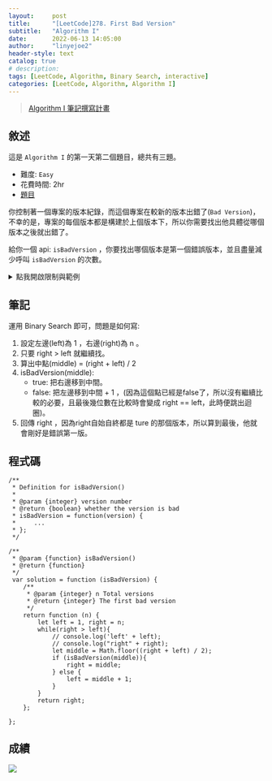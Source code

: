 ```yaml
---
layout:     post
title:      "[LeetCode]278. First Bad Version"
subtitle:   "Algorithm I"
date:       2022-06-13 14:05:00
author:     "linyejoe2"
header-style: text
catalog: true
# description: 
tags: [LeetCode, Algorithm, Binary Search, interactive]
categories: [LeetCode, Algorithm, Algorithm I]
---
```


>[Algorithm I 筆記撰寫計畫](/2022/06/14/leetcode/Algorithm/Algorithm%20I/Starting-write-Algorithm-I-Note/)

## 敘述

這是 `Algorithm I` 的第一天第二個題目，總共有三題。

+ 難度: `Easy` 
+ 花費時間: 2hr
+ [題目](https://leetcode.com/problems/first-bad-version/)

你控制著一個專案的版本紀錄，而這個專案在較新的版本出錯了(`Bad Version`)，
不幸的是，專案的每個版本都是構建於上個版本下，所以你需要找出他具體從哪個版本之後就出錯了。

給你一個 api: `isBadVersion` ，你要找出哪個版本是第一個錯誤版本，並且盡量減少呼叫 `isBadVersion` 的次數。

<!--more--> 

<details><summary>點我開啟限制與範例</summary>
<pre>

**限制:**

-   `1 <= bad <= n <= 231 - 1`

**Example 1:**

```=
Input: n = 5, bad = 4
Output: 4
Explanation:
call isBadVersion(3) -> false
call isBadVersion(5) -> true
call isBadVersion(4) -> true
Then 4 is the first bad version.
```

**Example 2:**

```=
Input: n = 1, bad = 1
Output: 1
```
</pre></details>

## 筆記

運用 Binary Search 即可，問題是如何寫:

1. 設定左邊(left)為 1 ，右邊(right)為 n 。
2. 只要 right > left 就繼續找。
3. 算出中點(middle) = (right + left) / 2
4. isBadVersion(middle):
    + true: 把右邊移到中間。
    + false: 把左邊移到中間 + 1 ，(因為這個點已經是false了，所以沒有繼續比較的必要，且最後幾位數在比較時會變成 right == left，此時便跳出迴圈)。
5. 回傳 right ，因為right自始自終都是 ture 的那個版本，所以算到最後，他就會剛好是錯誤第一版。


## 程式碼

```js=
/**
 * Definition for isBadVersion()
 * 
 * @param {integer} version number
 * @return {boolean} whether the version is bad
 * isBadVersion = function(version) {
 *     ...
 * };
 */

/**
 * @param {function} isBadVersion()
 * @return {function}
 */
 var solution = function (isBadVersion) {
    /**
     * @param {integer} n Total versions
     * @return {integer} The first bad version
     */
    return function (n) {
        let left = 1, right = n;
        while(right > left){
            // console.log('left' + left);
            // console.log("right" + right);
            let middle = Math.floor((right + left) / 2);
            if (isBadVersion(middle)){
                right = middle;
            } else {
                left = middle + 1;
            }
        }
        return right;
    };

};
```

## 成績

![](https://i.imgur.com/yjINF6O.png)


<details style='display:none;'><summary>點我開啟舊寫法/失敗寫法</summary>
<pre>

1. 切一半，把中間值放進去
    + false: 往右邊找
    + true: 往左邊找
2. 如果沒辦法再往左邊找了，就回傳中間值。

寫到迷失自我，還要多多練習。

</pre></details>

<!-- ##### 參考資料 -->